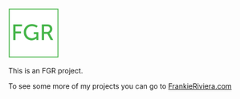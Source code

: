 [<img src="./images/FGR_Transparent.png" width="100" />](https://frankieriviera.com)

This is an FGR project. 

To see some more of my projects you can go to [FrankieRiviera.com](https://frankieriviera.com)